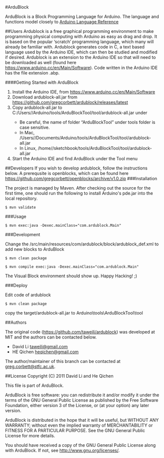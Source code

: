 #ArduBlock


ArduBlock is a Block Programming Language for Arduino. The language and functions model closely to [Arduino Language Reference](http://arduino.cc/en/Reference/HomePage)

##Users
Ardublock is a free graphical programming environment to make programming physical computing with Arduino as easy as drag and drop. It is based on the popular ‘scratch’ programming language, which many will already be familiar with.  Ardublock generates code in C, a text based language used by the Arduino IDE, which can then be studied and modified if desired. Ardublock is an extension to the Arduino IDE so that will need to be downloaded as well (found here https://www.arduino.cc/en/Main/Software).  Code written in the Arduino IDE has the file extension .abp.

####Getting Started with ArduBlock
1. Install the Arduino IDE, from https://www.arduino.cc/en/Main/Software
2. Download ardublock-all.jar from https://github.com/gregcorbett/ardublock/releases/latest
3. Copy ardublock-all.jar to C:/Users/<username>/Arduino/tools/ArduBlockTool/tool/ardublock-all.jar under
    * Be careful, the name of folder “ArduBlockTool” under tools folder is case sensitive. 
    * In Mac, /Users/<username>/Documents/Arduino/tools/ArduBlockTool/tool/ardublock-all.jar
    * In Linux, /home/<username>/sketchbook/tools/ArduBlockTool/tool/ardublock-all.jar
4. Start the Arduino IDE and find ArduBlock under the Tool menu

##Developers
If you wish to develop ardublock, follow the instructions below. A prerequsite is openblocks, which can be found here https://github.com/gregcorbett/openblocks/archive/v1.0.zip
###Installation

The project is managed by Maven. After checking out the source for the first time, one should run the following to install Arduino's pde.jar into the local repository. 

	$ mvn validate

###Usage

	$ mvn exec:java -Dexec.mainClass="com.ardublock.Main"

###Development

Change the /src/main/resources/com/ardublock/block/ardublock_def.xml to add new blocks to ArduBlock

	$ mvn clean package

	$ mvn compile exec:java -Dexec.mainClass="com.ardublock.Main"

The Visual Block environment should show up. Happy Hacking! ;) 

###Deploy

Edit code of ardublock

	$ mvn clean package

copy the target/ardublock-all.jar to Arduino\tools\ArduBlockTool\tool

##Authors

The original code (https://github.com/taweili/ardublock) was developed at MIT and the authors can be contacted below.

* David Li taweili@gmail.com
* HE Qichen heqichen@gmail.com

The author/maintainer of this branch can be contacted at greg.corbett@stfc.ac.uk.

##License
Copyright (C) 2011 David Li and He Qichen

This file is part of ArduBlock.

ArduBlock is free software: you can redistribute it and/or modify
it under the terms of the GNU General Public License as published by
the Free Software Foundation, either version 3 of the License, or
(at your option) any later version.

ArduBlock is distributed in the hope that it will be useful,
but WITHOUT ANY WARRANTY; without even the implied warranty of
MERCHANTABILITY or FITNESS FOR A PARTICULAR PURPOSE.  See the
GNU General Public License for more details.

You should have received a copy of the GNU General Public License
along with ArduBlock.  If not, see <http://www.gnu.org/licenses/>.